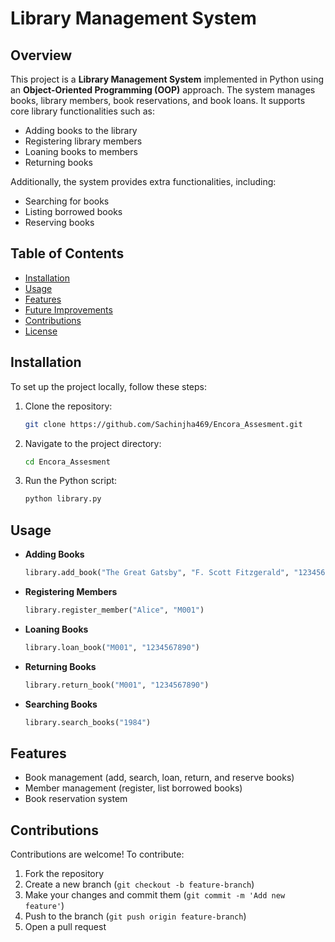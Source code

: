 # Library Management System

## Overview
This project is a **Library Management System** implemented in Python using an **Object-Oriented Programming (OOP)** approach. The system manages books, library members, book reservations, and book loans. It supports core library functionalities such as:

- Adding books to the library
- Registering library members
- Loaning books to members
- Returning books

Additionally, the system provides extra functionalities, including:

- Searching for books
- Listing borrowed books
- Reserving books

## Table of Contents
- [Installation](#installation)
- [Usage](#usage)
- [Features](#features)
- [Future Improvements](#future-improvements)
- [Contributions](#contributions)
- [License](#license)

## Installation
To set up the project locally, follow these steps:

1. Clone the repository:
   ```sh
   git clone https://github.com/Sachinjha469/Encora_Assesment.git
   ```
2. Navigate to the project directory:
   ```sh
   cd Encora_Assesment
   ```
3. Run the Python script:
   ```sh
   python library.py
   ```

## Usage
- **Adding Books**
  ```python
  library.add_book("The Great Gatsby", "F. Scott Fitzgerald", "1234567890")
  ```
- **Registering Members**
  ```python
  library.register_member("Alice", "M001")
  ```
- **Loaning Books**
  ```python
  library.loan_book("M001", "1234567890")
  ```
- **Returning Books**
  ```python
  library.return_book("M001", "1234567890")
  ```
- **Searching Books**
  ```python
  library.search_books("1984")
  ```

## Features
- Book management (add, search, loan, return, and reserve books)
- Member management (register, list borrowed books)
- Book reservation system


## Contributions
Contributions are welcome! To contribute:
1. Fork the repository
2. Create a new branch (`git checkout -b feature-branch`)
3. Make your changes and commit them (`git commit -m 'Add new feature'`)
4. Push to the branch (`git push origin feature-branch`)
5. Open a pull request

